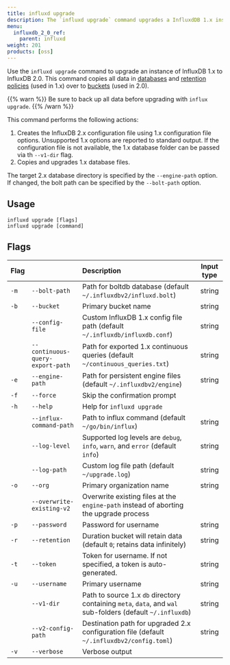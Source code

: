 ```yaml
---
title: influxd upgrade
description: The `influxd upgrade` command upgrades a InfluxdDB 1.x instance to 2.0.
menu:
  influxdb_2_0_ref:
    parent: influxd
weight: 201
products: [oss]
---
```


Use the `influxd upgrade` command to upgrade an instance of InfluxDB 1.x to InfluxDB 2.0.
This command copies all data in [databases](/influxdb/v1.8/concepts/glossary/#database) and
[retention policies](/influxdb/v1.8/concepts/glossary/#retention-policy-rp) (used in 1.x)
over to [buckets](/influxdb/v2.0/reference/glossary/#bucket) (used in 2.0).

{{% warn %}}
Be sure to back up all data before upgrading with `influx upgrade`.
{{% /warn %}}

This command performs the following actions:

1. Creates the InfluxDB 2.x configuration file using 1.x configuration file options.
   Unsupported 1.x options are reported to standard output.
   If the configuration file is not available, the 1.x database folder can be passed via th `--v1-dir` flag.
2. Copies and upgrades 1.x database files.

The target 2.x database directory is specified by the `--engine-path` option.
If changed, the bolt path can be specified by the `--bolt-path` option.

## Usage

```
influxd upgrade [flags]
influxd upgrade [command]
```

## Flags

| Flag |                                 | Description                                                                                                | Input type |
|:-----|:------------------------        |:-----------------------------------------------------------------------------------------------------------|:----------:|
| `-m` | `--bolt-path`                   | Path for boltdb database (default `~/.influxdbv2/influxd.bolt`)                                            | string     |
| `-b` | `--bucket`                      | Primary bucket name                                                                                        | string     |
|      | `--config-file`                 | Custom InfluxDB 1.x config file path (default `~/.influxdb/influxdb.conf`)                                 | string     |
|      | `--continuous-query-export-path`| Path for exported 1.x continuous queries (default `~/continuous_queries.txt`)                              | string     |
| `-e` | `--engine-path`                 | Path for persistent engine files (default `~/.influxdbv2/engine`)                                          | string     |
| `-f` | `--force`                       | Skip the confirmation prompt                                                                               |            |
| `-h` | `--help`                        | Help for `influxd upgrade`                                                                                 |            |
|      | `--influx-command-path`         | Path to influx command (default `~/go/bin/influx`)                                                         | string     |
|      | `--log-level`                   | Supported log levels are `debug`, `info`, `warn`, and `error` (default `info`)                             | string     |
|      | `--log-path`                    | Custom log file path (default `~/upgrade.log`)                                                             | string     |
| `-o` | `--org`                         | Primary organization name                                                                                  | string     |
|      | `--overwrite-existing-v2`       | Overwrite existing files at the `engine-path` instead of aborting the upgrade process                      |            |
| `-p` | `--password`                    | Password for username                                                                                      | string     |
| `-r` | `--retention`                   | Duration bucket will retain data (default `0`; retains data infinitely)                                    | string     |
| `-t` | `--token`                       | Token for username. If not specified, a token is auto-generated.                                           | string     |
| `-u` | `--username`                    | Primary username                                                                                           | string     |
|      | `--v1-dir`                      | Path to source 1.x `db` directory containing `meta`, `data`, and `wal` sub-folders (default `~/.influxdb`) | string     |
|      | `--v2-config-path`              | Destination path for upgraded 2.x configuration file (default `~/.influxdbv2/config.toml`)                 | string     |
| `-v` | `--verbose`                     | Verbose output                                                                                             |            |
